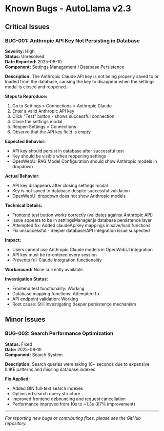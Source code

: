 # Known Bugs - AutoLlama v2.3

## Critical Issues

### BUG-001: Anthropic API Key Not Persisting in Database

**Severity:** High  
**Status:** Unresolved  
**Date Reported:** 2025-08-10  
**Component:** Settings Management / Database Persistence  

**Description:**
The Anthropic Claude API key is not being properly saved to or loaded from the database, causing the key to disappear when the settings modal is closed and reopened.

**Steps to Reproduce:**
1. Go to Settings > Connections > Anthropic Claude
2. Enter a valid Anthropic API key
3. Click "Test" button - shows successful connection
4. Close the settings modal
5. Reopen Settings > Connections
6. Observe that the API key field is empty

**Expected Behavior:**
- API key should persist in database after successful test
- Key should be visible when reopening settings
- OpenWebUI RAG Model Configuration should show Anthropic models in dropdown

**Actual Behavior:**
- API key disappears after closing settings modal
- Key is not saved to database despite successful validation
- OpenWebUI dropdown does not show Anthropic models

**Technical Details:**
- Frontend test button works correctly (validates against Anthropic API)
- Issue appears to be in settingsManager.js database persistence layer
- Attempted fix: Added claudeApiKey mappings in save/load functions
- Fix unsuccessful - deeper database/API integration issue suspected

**Impact:**
- Users cannot use Anthropic Claude models in OpenWebUI integration
- API key must be re-entered every session
- Prevents full Claude integration functionality

**Workaround:**
None currently available.

**Investigation Status:**
- Frontend test functionality: Working
- Database mapping functions: Attempted fix
- API endpoint validation: Working
- Root cause: Still investigating deeper persistence mechanism

## Minor Issues

### BUG-002: Search Performance Optimization

**Status:** Fixed  
**Date:** 2025-08-10  
**Component:** Search System

**Description:** Search queries were taking 10+ seconds due to expensive ILIKE patterns and missing database indexes.

**Fix Applied:**
- Added GIN full-text search indexes
- Optimized search query structure
- Improved frontend debouncing and request cancellation
- Performance improved from 10s to ~1.3s (87% improvement)

---

*For reporting new bugs or contributing fixes, please see the GitHub repository.*